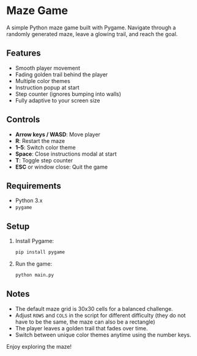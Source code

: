 # Maze Game

A simple Python maze game built with Pygame. Navigate through a randomly generated maze, leave a glowing trail, and reach the goal.

## Features

- Smooth player movement
- Fading golden trail behind the player
- Multiple color themes
- Instruction popup at start
- Step counter (ignores bumping into walls)
- Fully adaptive to your screen size

## Controls

- **Arrow keys / WASD**: Move player
- **R**: Restart the maze
- **1–5**: Switch color theme
- **Space**: Close instructions modal at start
- **T**: Toggle step counter
- **ESC** or window close: Quit the game

## Requirements

- Python 3.x
- `pygame`

## Setup

1. Install Pygame:
   ```bash
   pip install pygame
   ```

2. Run the game:
   ```bash
   python main.py
   ```

## Notes

- The default maze grid is 30x30 cells for a balanced challenge.
- Adjust `ROWS` and `COLS` in the script for different difficulty (they do not have to be the same, the maze can also be a rectangle)
- The player leaves a golden trail that fades over time.
- Switch between unique color themes anytime using the number keys.

Enjoy exploring the maze!
